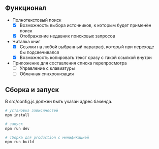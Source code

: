 ## Функционал

- Полнотекстовый поиск
  - [x] Возможность выбора источников, к которым будет применён поиск
  - [x] Отображение недавних поисковых запросов
- Читалка книг
  - [x] Cсылки на любой выбранный параграф, который при переходе бы подсвечивался
  - [x] Возможность копировать текст сразу с такой ссылкой внутри
- Приложение для составления списка перепросмотра
  - [ ] Управление с клавиатуры
  - [ ] Облачная синхронизация

## Сборка и запуск

В src/config.js должен быть указан адрес бэкенда.

``` bash
# установка зависимостей
npm install

# запуск
npm run dev

# сборка для production с минификацией
npm run build
